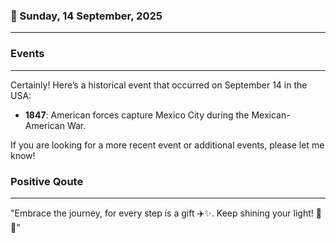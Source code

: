 ### 📅 Sunday, 14 September, 2025
------
### Events
------
Certainly! Here’s a historical event that occurred on September 14 in the USA:

- **1847**: American forces capture Mexico City during the Mexican-American War.
  
If you are looking for a more recent event or additional events, please let me know!
### Positive Qoute
------
"Embrace the journey, for every step is a gift ✈️✨. Keep shining your light! 🌟😊"
